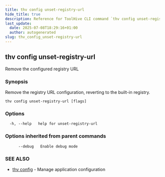 ```yaml
---
title: thv config unset-registry-url
hide_title: true
description: Reference for ToolHive CLI command `thv config unset-registry-url`
last_update:
  date: 2025-07-08T18:29:16+01:00
  author: autogenerated
slug: thv_config_unset-registry-url
---
```


## thv config unset-registry-url

Remove the configured registry URL

### Synopsis

Remove the registry URL configuration, reverting to the built-in registry.

```
thv config unset-registry-url [flags]
```

### Options

```
  -h, --help   help for unset-registry-url
```

### Options inherited from parent commands

```
      --debug   Enable debug mode
```

### SEE ALSO

* [thv config](thv_config.md)	 - Manage application configuration


